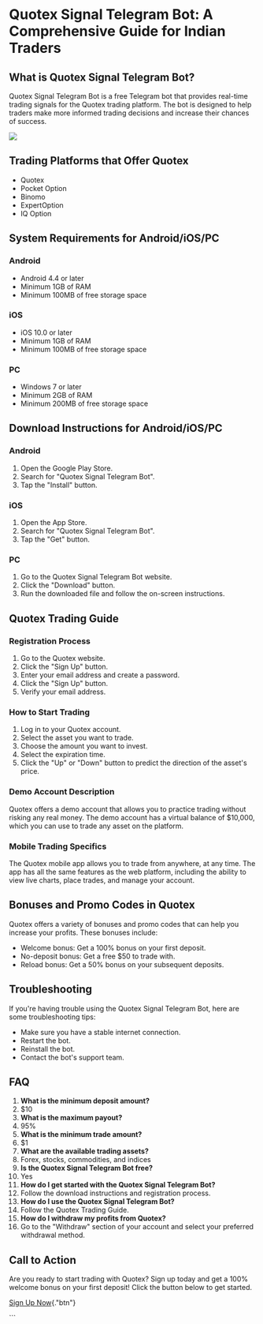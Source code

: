 # Quotex Signal Telegram Bot: A Comprehensive Guide for Indian Traders

## What is Quotex Signal Telegram Bot?

Quotex Signal Telegram Bot is a free Telegram bot that provides
real-time trading signals for the Quotex trading platform. The bot is
designed to help traders make more informed trading decisions and
increase their chances of success.

[![](https://static.quotex.io/files/8_en/300_250.jpg)](https://traff.sbs/brokerqxsignupf)

## Trading Platforms that Offer Quotex

-   Quotex
-   Pocket Option
-   Binomo
-   ExpertOption
-   IQ Option

## System Requirements for Android/iOS/PC

### Android

-   Android 4.4 or later
-   Minimum 1GB of RAM
-   Minimum 100MB of free storage space

### iOS

-   iOS 10.0 or later
-   Minimum 1GB of RAM
-   Minimum 100MB of free storage space

### PC

-   Windows 7 or later
-   Minimum 2GB of RAM
-   Minimum 200MB of free storage space

## Download Instructions for Android/iOS/PC

### Android

1.  Open the Google Play Store.
2.  Search for "Quotex Signal Telegram Bot".
3.  Tap the "Install" button.

### iOS

1.  Open the App Store.
2.  Search for "Quotex Signal Telegram Bot".
3.  Tap the "Get" button.

### PC

1.  Go to the Quotex Signal Telegram Bot website.
2.  Click the "Download" button.
3.  Run the downloaded file and follow the on-screen instructions.

## Quotex Trading Guide

### Registration Process

1.  Go to the Quotex website.
2.  Click the "Sign Up" button.
3.  Enter your email address and create a password.
4.  Click the "Sign Up" button.
5.  Verify your email address.

### How to Start Trading

1.  Log in to your Quotex account.
2.  Select the asset you want to trade.
3.  Choose the amount you want to invest.
4.  Select the expiration time.
5.  Click the "Up" or "Down" button to predict the direction
    of the asset\'s price.

### Demo Account Description

Quotex offers a demo account that allows you to practice trading without
risking any real money. The demo account has a virtual balance of
\$10,000, which you can use to trade any asset on the platform.

### Mobile Trading Specifics

The Quotex mobile app allows you to trade from anywhere, at any time.
The app has all the same features as the web platform, including the
ability to view live charts, place trades, and manage your account.

## Bonuses and Promo Codes in Quotex

Quotex offers a variety of bonuses and promo codes that can help you
increase your profits. These bonuses include:

-   Welcome bonus: Get a 100% bonus on your first deposit.
-   No-deposit bonus: Get a free \$50 to trade with.
-   Reload bonus: Get a 50% bonus on your subsequent deposits.

## Troubleshooting

If you\'re having trouble using the Quotex Signal Telegram Bot, here are
some troubleshooting tips:

-   Make sure you have a stable internet connection.
-   Restart the bot.
-   Reinstall the bot.
-   Contact the bot\'s support team.

## FAQ

1.  **What is the minimum deposit amount?**
2.  \$10
3.  **What is the maximum payout?**
4.  95%
5.  **What is the minimum trade amount?**
6.  \$1
7.  **What are the available trading assets?**
8.  Forex, stocks, commodities, and indices
9.  **Is the Quotex Signal Telegram Bot free?**
10. Yes
11. **How do I get started with the Quotex Signal Telegram Bot?**
12. Follow the download instructions and registration process.
13. **How do I use the Quotex Signal Telegram Bot?**
14. Follow the Quotex Trading Guide.
15. **How do I withdraw my profits from Quotex?**
16. Go to the "Withdraw" section of your account and select your
    preferred withdrawal method.

## Call to Action

Are you ready to start trading with Quotex? Sign up today and get a 100%
welcome bonus on your first deposit! Click the button below to get
started.

[Sign Up Now](\%22https://traff.sbs/brokerqxsignup\%22){."btn"}

\`\`\`

